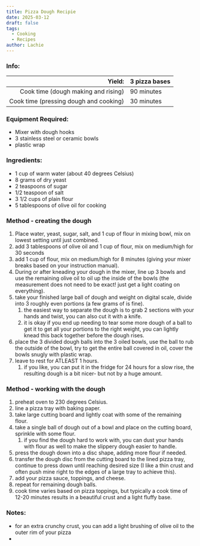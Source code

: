 ```yaml
---
title: Pizza Dough Recipie
date: 2025-03-12
draft: false
tags:
  - Cooking
  - Recipes
author: Lachie
---
```

### Info:

|                                 Yield: | 3 pizza bases |
| -------------------------------------: | ------------- |
|    Cook time (dough making and rising) | 90 minutes    |
| Cook time (pressing dough and cooking) | 30 minutes    |

### Equipment Required:
- Mixer with dough hooks
- 3 stainless steel or ceramic bowls
- plastic wrap

### Ingredients:
- 1 cup of warm water (about 40 degrees Celsius)
- 8 grams of dry yeast
- 2 teaspoons of sugar
- 1/2 teaspoon of salt
- 3 1/2 cups of plain flour
- 5 tablespoons of olive oil for cooking

### Method - creating the dough
1. Place water, yeast, sugar, salt, and 1 cup of flour in mixing bowl, mix on lowest setting until just combined.
2. add 3 tablespoons of olive oil and 1 cup of flour, mix on medium/high for 30 seconds
3. add 1 cup of flour, mix on medium/high for 8 minutes (giving your mixer breaks based on your instruction manual).
4. During or after kneading your dough in the mixer, line up 3 bowls and use the remaining olive oil to oil up the inside of the bowls (the measurement does not need to be exact! just get a light coating on everything).
5. take your finished large ball of dough and weight on digital scale, divide into 3 roughly even portions (a few grams of is fine).
	1. the easiest way to separate the dough is to grab 2 sections with your hands and twist, you can also cut it with a knife.
	2. it is okay if you end up needing to tear some more dough of a ball to get it to get all your portions to the right weight, you can lightly knead this back together before the dough rises.
6. place the 3 divided dough balls into the 3 oiled bowls, use the ball to rub the outside of the bowl, try to get the entire ball covered in oil, cover the bowls snugly with plastic wrap.
7. leave to rest for ATLEAST 1 hours.
	1. if you like, you can put it in the fridge for 24 hours for a slow rise, the resulting dough is a bit nicer- but not by a huge amount.

### Method - working with the dough
1. preheat oven to 230 degrees Celsius.
2. line a pizza tray with baking paper.
3. take large cutting board and lightly coat with some of the remaining flour.
4. take a single ball of dough out of a bowl and place on the cutting board, sprinkle with some flour.
	1. if you find the dough hard to work with, you can dust your hands with flour as well to make the slippery dough easier to handle.
5. press the dough down into a disc shape, adding more flour if needed.
6. transfer the dough disc from the cutting board to the lined pizza tray, continue to press down until reaching desired size (I like a thin crust and often push mine right to the edges of a large tray to achieve this).
7. add your pizza sauce, toppings, and cheese.
8. repeat for remaining dough balls.
9. cook time varies based on pizza toppings, but typically a cook time of 12-20 minutes results in a beautiful crust and a light fluffy base.

### Notes:
- for an extra crunchy crust, you can add a light brushing of olive oil to the outer rim of your pizza
- 